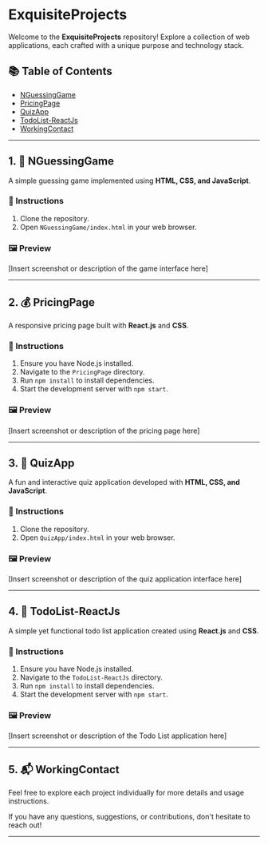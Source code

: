 #  ExquisiteProjects

Welcome to the **ExquisiteProjects** repository! Explore a collection of web applications, each crafted with a unique purpose and technology stack.

## 📚 Table of Contents
- [NGuessingGame](#1-nguessinggame)
- [PricingPage](#2-pricingpage)
- [QuizApp](#3-quizapp)
- [TodoList-ReactJs](#4-todolist-reactjs)
- [WorkingContact](#5-workingcontact)

---

## 1. 🎲 NGuessingGame

A simple guessing game implemented using **HTML, CSS, and JavaScript**.

### 🚀 Instructions
1. Clone the repository.
2. Open `NGuessingGame/index.html` in your web browser.

### 🖼️ Preview
[Insert screenshot or description of the game interface here]

---

## 2. 💰 PricingPage

A responsive pricing page built with **React.js** and **CSS**.

### 🚀 Instructions
1. Ensure you have Node.js installed.
2. Navigate to the `PricingPage` directory.
3. Run `npm install` to install dependencies.
4. Start the development server with `npm start`.

### 🖼️ Preview
[Insert screenshot or description of the pricing page here]

---

## 3. 🧠 QuizApp

A fun and interactive quiz application developed with **HTML, CSS, and JavaScript**.

### 🚀 Instructions
1. Clone the repository.
2. Open `QuizApp/index.html` in your web browser.

### 🖼️ Preview
[Insert screenshot or description of the quiz application interface here]

---

## 4. 📝 TodoList-ReactJs

A simple yet functional todo list application created using **React.js** and **CSS**.

### 🚀 Instructions
1. Ensure you have Node.js installed.
2. Navigate to the `TodoList-ReactJs` directory.
3. Run `npm install` to install dependencies.
4. Start the development server with `npm start`.

### 🖼️ Preview
[Insert screenshot or description of the Todo List application here]

---

## 5. 📬 WorkingContact

Feel free to explore each project individually for more details and usage instructions.

If you have any questions, suggestions, or contributions, don't hesitate to reach out!

---
